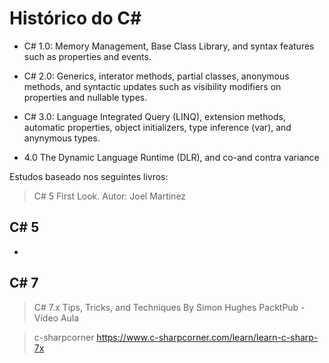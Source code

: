 # Histórico do C#

* C# 1.0: Memory Management, Base Class Library, and syntax features such as properties and events.

* C# 2.0: Generics, interator methods, partial classes, anonymous methods, and syntactic updates such as visibility modifiers on properties and nullable types.

* C# 3.0: Language Integrated Query (LINQ), extension methods, automatic properties, object initializers, type inference (var), and anynymous types.

* 4.0 The Dynamic Language Runtime (DLR), and co-and contra variance


Estudos baseado nos seguintes livros:

>C# 5 First Look. Autor: Joel Martinez

## C# 5

* 


## C# 7
>C# 7.x Tips, Tricks, and Techniques By Simon Hughes PacktPub - Video Aula

>c-sharpcorner https://www.c-sharpcorner.com/learn/learn-c-sharp-7x